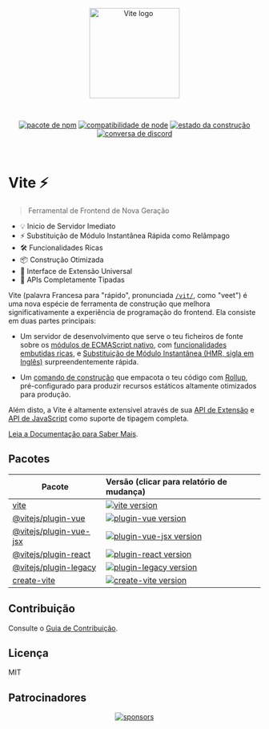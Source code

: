<p align="center">
  <a href="https://vitejs.dev" target="_blank" rel="noopener noreferrer">
    <img width="180" src="https://vitejs.dev/logo.svg" alt="Vite logo">
  </a>
</p>
<br/>
<p align="center">
  <a href="https://npmjs.com/package/vite"><img src="https://img.shields.io/npm/v/vite.svg" alt="pacote de npm"></a>
  <a href="https://nodejs.org/en/about/releases/"><img src="https://img.shields.io/node/v/vite.svg" alt="compatibilidade de node"></a>
  <a href="https://github.com/vitejs/vite/actions/workflows/ci.yml"><img src="https://github.com/vitejs/vite/actions/workflows/ci.yml/badge.svg?branch=main" alt="estado da construção"></a>
  <a href="https://chat.vitejs.dev"><img src="https://img.shields.io/badge/chat-discord-blue?style=flat&logo=discord" alt="conversa de discord"></a>
</p>
<br/>

# Vite ⚡

> Ferramental de Frontend de Nova Geração

- 💡 Inicio de Servidor Imediato
- ⚡️ Substituição de Módulo Instantânea Rápida como Relâmpago
- 🛠️ Funcionalidades Ricas
- 📦 Construção Otimizada
- 🔩 Interface de Extensão Universal
- 🔑 APIs Completamente Tipadas

Vite (palavra Francesa para "rápido", pronunciada [`/vit/`](https://cdn.jsdelivr.net/gh/vitejs/vite@main/docs/public/vite.mp3), como "veet") é uma nova espécie de ferramenta de construção que melhora significativamente a experiência de programação do frontend. Ela consiste em duas partes principais:

- Um servidor de desenvolvimento que serve o teu ficheiros de fonte sobre os [módulos de ECMAScript nativo](https://developer.mozilla.org/en-US/docs/Web/JavaScript/Guide/Modules), com [funcionalidades embutidas ricas](./features), e [Substituição de Módulo Instantânea (HMR, sigla em Inglês)](./features#substituição-de-módulo-instantânea) surpreendentemente rápida.

- Um [comando de construção](https://vite-docs-pt.netlify.app/guide/build.html) que empacota o teu código com [Rollup](https://rollupjs.org), pré-configurado para produzir recursos estáticos altamente otimizados para produção.

Além disto, a Vite é altamente extensível através de sua [API de Extensão](https://vite-docs-pt.netlify.app/guide/api-plugin.html) e [API de JavaScript](https://vite-docs-pt.netlify.app/guide/api-javascript.html) como suporte de tipagem completa.

[Leia a Documentação para Saber Mais](https://vite-docs-pt.netlify.app/).

## Pacotes

| Pacote                                           | Versão (clicar para relatório de mudança)                                                                                                       |
| ------------------------------------------------- | :----------------------------------------------------------------------------------------------------------------------------------- |
| [vite](packages/vite)                             | [![vite version](https://img.shields.io/npm/v/vite.svg?label=%20)](packages/vite/CHANGELOG.md)                                       |
| [@vitejs/plugin-vue](packages/plugin-vue)         | [![plugin-vue version](https://img.shields.io/npm/v/@vitejs/plugin-vue.svg?label=%20)](packages/plugin-vue/CHANGELOG.md)             |
| [@vitejs/plugin-vue-jsx](packages/plugin-vue-jsx) | [![plugin-vue-jsx version](https://img.shields.io/npm/v/@vitejs/plugin-vue-jsx.svg?label=%20)](packages/plugin-vue-jsx/CHANGELOG.md) |
| [@vitejs/plugin-react](packages/plugin-react)     | [![plugin-react version](https://img.shields.io/npm/v/@vitejs/plugin-react.svg?label=%20)](packages/plugin-react/CHANGELOG.md)       |
| [@vitejs/plugin-legacy](packages/plugin-legacy)   | [![plugin-legacy version](https://img.shields.io/npm/v/@vitejs/plugin-legacy.svg?label=%20)](packages/plugin-legacy/CHANGELOG.md)    |
| [create-vite](packages/create-vite)               | [![create-vite version](https://img.shields.io/npm/v/create-vite.svg?label=%20)](packages/create-vite/CHANGELOG.md)                  |

## Contribuição

Consulte o [Guia de Contribuição](https://github.com/vitejs/vite/blob/main/CONTRIBUTING.md).

## Licença

MIT

## Patrocinadores

<p align="center">
  <a target="_blank" href="https://github.com/sponsors/yyx990803">
    <img alt="sponsors" src="https://sponsors.vuejs.org/vite.svg">
  </a>
</p>
